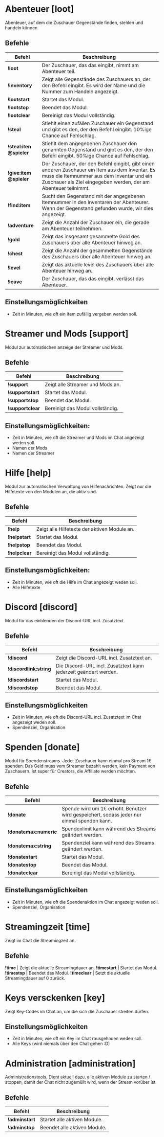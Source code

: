 # Abenteuer [loot]
Abenteuer, auf dem die Zuschauer Gegenstände finden, stehlen und handeln können.

## Befehle
Befehl | Beschreibung
------ | ------------
**!loot** | Der Zuschauer, das das eingibt, nimmt am Abenteuer teil.
**!inventory** | Zeigt alle Gegenstände des Zuschauers an, der den Befehl eingibt. Es wird der Name und die Nummer zum Handeln angezeigt.
**!lootstart** | Startet das Modul.
**!lootstop** | Beendet das Modul.
**!lootclear** | Bereinigt das Modul vollständig.
**!steal** | Stiehlt einen zufällen Zuschauer ein Gegenstand und gibt es den, der den Befehl eingibt. 10%ige Chance auf Fehlschlag.
**!steal:iten @spieler** | Stiehlt dem angegebenen Zuschauer den genannten Gegenstand und gibt es den, der den Befehl eingibt. 50%ige Chance auf Fehlschlag.
**!give:item @spieler** | Der Zuschauer, der den Befehl eingibt, gibt einen anderen Zuschauer ein Item aus dem Inventar. Es muss die Itemnummer aus dem Inventar und ein Zuschauer als Ziel eingegeben werden, der am Abenteuer teilnimmt.
**!find:item** | Sucht den Gegenstand mit der angegebenen Itemnummer in den Inventaren der Abenteurer. Wenn der Gegenstand gefunden wurde, wir dies angezeigt. 
**!adventure** | Zeigt die Anzahl der Zuschauer ein, die gerade am Abenteuer teilnehmen.
**!gold** | Zeigt das insgesamt gesammelte Gold des Zuschauers über alle Abenteuer hinweg an.
**!chest** | Zeigt die Anzahl der gesammelten Gegenstände des Zuschauers über alle Abenteuer hinweg an.
**!level** | Zeigt das aktuelle level des Zuschauers über alle Abenteuer hinweg an.
**!leave** | Der Zuschauer, das das eingibt, verlässt das Abenteuer.

## Einstellungsmöglichkeiten
- Zeit in Minuten, wie oft ein Item zufällig vergeben werden soll.



# Streamer und Mods [support]
Modul zur automatischen anzeige der Streamer und Mods.

## Befehle
Befehl | Beschreibung
------ | ------------
**!support** | Zeigt alle Streamer und Mods an.
**!supportstart** | Startet das Modul.
**!supportstop** | Beendet das Modul.
**!supportclear** | Bereinigt das Modul vollständig.

## Einstellungsmöglichkeiten:
- Zeit in Minuten, wie oft die Streamer und Mods im Chat angezeigt weden soll.
- Namen der Mods
- Namen der Streamer



# Hilfe [help]
Modul zur automatischen Verwaltung von Hilfenachrichten. Zeigt nur die Hilfetexte von den Modulen an, die aktiv sind.

## Befehle
Befehl | Beschreibung
------ | ------------
**!help** | Zeigt alle Hilfetexte der aktiven Module an.
**!helpstart** | Startet das Modul.
**!helpstop** | Beendet das Modul.
**!helpclear** | Bereinigt das Modul vollständig.

## Einstellungsmöglichkeiten:
- Zeit in Minuten, wie oft die Hilfe im Chat angezeigt weden soll.
- Alle Hilfetexte



# Discord [discord]
Modul für das einblenden der Discord-URL incl. Zusatztext.

## Befehle
Befehl | Beschreibung
------ | ------------
**!discord** | Zeigt die Discord-URL incl. Zusatztext an. 
**!discordlink:string** | Die Discord-URL incl. Zusatztext kann jederzeit geändert werden.
**!discordstart** | Startet das Modul.
**!discordstop** | Beendet das Modul.

## Einstellungsmöglichkeiten
- Zeit in Minuten, wie oft die Discord-URL incl. Zusatztext im Chat angezeigt weden soll.
- Spendenziel, Organisation 



# Spenden [donate]
Modul für Spendenstreams. Jeder Zuschauer kann einmal pro Stream 1€ spenden. Das Geld muss vom Streamer bezahlt werden, kein Payment von Zuschauern. Ist super für Creators, die Affiliate werden möchten.

## Befehle
Befehl | Beschreibung
------ | ------------
**!donate** | Spende wird um 1€ erhöht. Benutzer wird gespeichert, sodass jeder nur einmal spenden kann.
**!donatemax:numeric** | Spendenlimit kann während des Streams geändert werden.
**!donatemax:string** | Spendenziel kann während des Streams geändert werden.
**!donatestart** | Startet das Modul.
**!donatestop** | Beendet das Modul.
**!donateclear** | Bereinigt das Modul vollständig.

## Einstellungsmöglichkeiten
- Zeit in Minuten, wie oft die Spendenaktion im Chat angezeigt weden soll.
- Spendenziel, Organisation 



# Streamingzeit [time]
Zeigt im Chat die Streamingzeit an.

## Befehle
**!time** | Zeigt die aktuelle Streamingdauer an.
**!timestart** | Startet das Modul.
**!timestop** | Beendet das Modul.
**!timeclear** | Setzt die aktuelle Streamingdauer auf 0 zurück.



# Keys versckenken [key] 
Zeigt Key-Codes im Chat an, um die sich die Zuschauer streiten dürfen.

## Einstellungsmöglichkeiten
- Zeit in Minuten, wie oft ein Key im Chat rausgehauen weden soll.
- Alle Keys (wird niemals über den Chat gehen :D)



# Administration [administration]
Administrationstools. Dient aktuell dazu, alle aktiven Module zu starten / stoppen, damit der Chat nicht zugemüllt wird, wenn der Stream vorüber ist.

## Befehle
Befehl | Beschreibung
------ | ------------
**!adminstart** | Startet alle aktiven Module.
**!adminstop** | Beendet alle aktiven Module.
